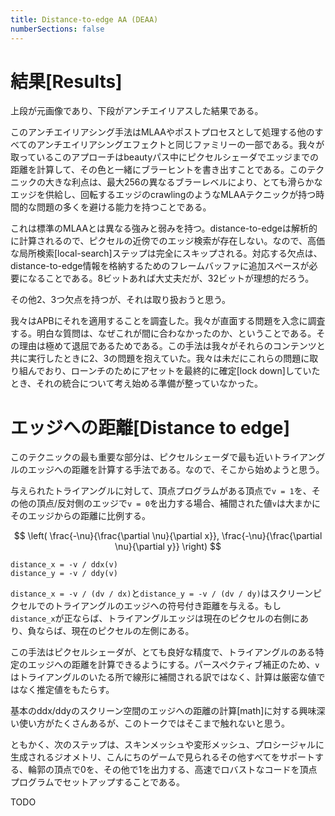 ```yaml
---
title: Distance-to-edge AA (DEAA)
numberSections: false
---
```

# 結果[Results]

上段が元画像であり、下段がアンチエイリアスした結果である。

このアンチエイリアシング手法はMLAAやポストプロセスとして処理する他のすべてのアンチエイリアシングエフェクトと同じファミリーの一部である。我々が取っているこのアプローチはbeautyパス中にピクセルシェーダでエッジまでの距離を計算して、その色と一緒にブラーヒントを書き出すことである。このテクニックの大きな利点は、最大256の異なるブラーレベルにより、とても滑らかなエッジを供給し、回転するエッジのcrawlingのようなMLAAテクニックが持つ時間的な問題の多くを避ける能力を持つことである。

これは標準のMLAAとは異なる強みと弱みを持つ。distance-to-edgeは解析的に計算されるので、ピクセルの近傍でのエッジ検索が存在しない。なので、高価な局所検索[local-search]ステップは完全にスキップされる。対応する欠点は、distance-to-edge情報を格納するためのフレームバッファに追加スペースが必要になることである。8ビットあれば大丈夫だが、32ビットが理想的だろう。


その他2、3つ欠点を持つが、それは取り扱おうと思う。

我々はAPBにそれを適用することを調査した。我々が直面する問題を入念に調査する。明白な質問は、なぜこれが間に合わなかったのか、ということである。その理由は極めて退屈であるためである。この手法は我々がそれらのコンテンツと共に実行したときに2、3の問題を抱えていた。我々は未だにこれらの問題に取り組んでおり、ローンチのためにアセットを最終的に確定[lock down]していたとき、それの統合について考え始める準備が整っていなかった。

# エッジへの距離[Distance to edge]

このテクニックの最も重要な部分は、ピクセルシェーダで最も近いトライアングルのエッジへの距離を計算する手法である。なので、そこから始めようと思う。

与えられたトライアングルに対して、頂点プログラムがある頂点で`v = 1`を、その他の頂点/反対側のエッジで`v = 0`を出力する場合、補間された値`v`は大まかにそのエッジからの距離に比例する。

<!-- p.5 -->

$$
\left( \frac{-\nu}{\frac{\partial \nu}{\partial x}}, \frac{-\nu}{\frac{\partial \nu}{\partial y}} \right)
$$

```hlsl
distance_x = -v / ddx(v)
distance_y = -v / ddy(v)
```

`distance_x = -v / (dv / dx)`と`distance_y = -v / (dv / dy)`はスクリーンピクセルでのトライアングルのエッジへの符号付き距離を与える。もし`distance_x`が正ならば、トライアングルエッジは現在のピクセルの右側にあり、負ならば、現在のピクセルの左側にある。

この手法はピクセルシェーダが、とても良好な精度で、トライアングルのある特定のエッジへの距離を計算できるようにする。パースペクティブ補正のため、`v`はトライアングルのいたる所で線形に補間される訳ではなく、計算は厳密な値ではなく推定値をもたらす。

基本のddx/ddyのスクリーン空間のエッジへの距離の計算[math]に対する興味深い使い方がたくさんあるが、このトークではそこまで触れないと思う。

ともかく、次のステップは、スキンメッシュや変形メッシュ、プロシージャルに生成されるジオメトリ、こんにちのゲームで見られるその他すべてをサポートする、輪郭の頂点で0を、その他で1を出力する、高速でロバストなコードを頂点プログラムでセットアップすることである。

<!-- p.6 -->

TODO
